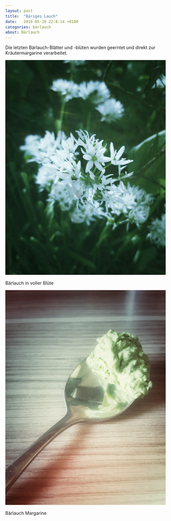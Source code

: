 ```yaml
---
layout: post
title:  "Bäriges Lauch"
date:   2016-05-10 22:8:14 +0100
categories: bärlauch
about: Bärlauch
---
```


Die letzten Bärlauch-Blätter und -blüten wurden geerntet und direkt zur Kräutermargarine verarbeitet.

<div class="post-image">
    <img src="img/baerlauch_01.jpeg" alt="Bärlauch" />
    <p class="post-image-caption">Bärlauch in voller Blüte</p>
</div>
<div class="post-image">
    <img src="img/baerlauch_02.jpeg" alt="Bärlauch Margarine" />
    <p class="post-image-caption">Bärlauch Margarine</p>
</div>
